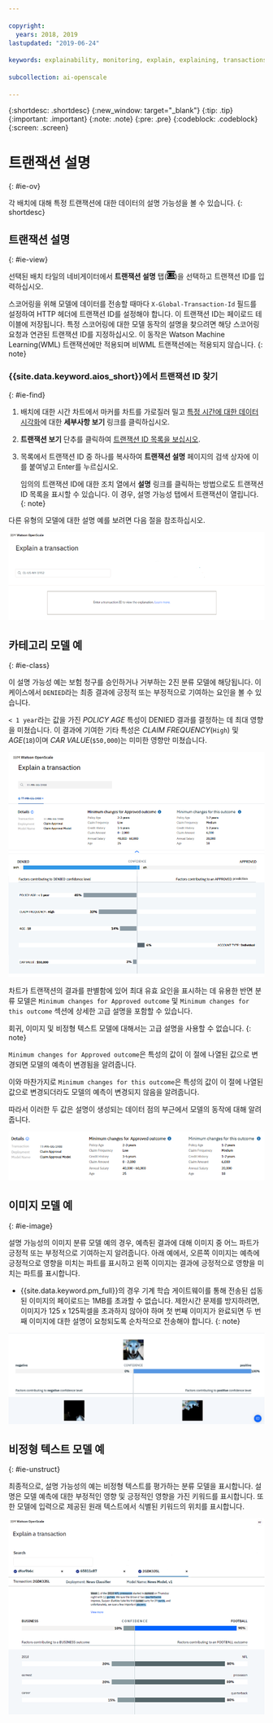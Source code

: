 ```yaml
---

copyright:
  years: 2018, 2019
lastupdated: "2019-06-24"

keywords: explainability, monitoring, explain, explaining, transactions, transaction ID

subcollection: ai-openscale

---
```


{:shortdesc: .shortdesc}
{:new_window: target="_blank"}
{:tip: .tip}
{:important: .important}
{:note: .note}
{:pre: .pre}
{:codeblock: .codeblock}
{:screen: .screen}

# 트랜잭션 설명
{: #ie-ov}

각 배치에 대해 특정 트랜잭션에 대한 데이터의 설명 가능성을 볼 수 있습니다.
{: shortdesc}

## 트랜잭션 설명
{: #ie-view}

선택된 배치 타일의 네비게이터에서 **트랜잭션 설명** 탭(![트랜잭션 설명 탭](images/insight-transact-tab.png))을 선택하고 트랜잭션 ID를 입력하십시오.

스코어링을 위해 모델에 데이터를 전송할 때마다 `X-Global-Transaction-Id` 필드를 설정하여 HTTP 헤더에 트랜잭션 ID를 설정해야 합니다. 이 트랜잭션 ID는 페이로드 테이블에 저장됩니다. 특정 스코어링에 대한 모델 동작의 설명을 찾으려면 해당 스코어링 요청과 연관된 트랜잭션 ID를 지정하십시오. 이 동작은 Watson Machine Learning(WML) 트랜잭션에만 적용되며 비WML 트랜잭션에는 적용되지 않습니다.
{: note}

### {{site.data.keyword.aios_short}}에서 트랜잭션 ID 찾기
{: #ie-find}

1.  배치에 대한 시간 차트에서 마커를 차트를 가로질러 밀고 [특정 시간에 대한 데이터 시각화](/docs/services/ai-openscale?topic=ai-openscale-it-ov#it-vdet)에 대한 **세부사항 보기** 링크를 클릭하십시오.
1.  **트랜잭션 보기** 단추를 클릭하여 [트랜잭션 ID 목록을 보십시오](/docs/services/ai-openscale?topic=ai-openscale-it-ov#it-tra).
1.  목록에서 트랜잭션 ID 중 하나를 복사하여 **트랜잭션 설명** 페이지의 검색 상자에 이를 붙여넣고 Enter를 누르십시오.

    임의의 트랜잭션 ID에 대한 조치 열에서 **설명** 링크를 클릭하는 방법으로도 트랜잭션 ID 목록을 표시할 수 있습니다. 이 경우, 설명 가능성 탭에서 트랜잭션이 열립니다.
    {: note}

  다른 유형의 모델에 대한 설명 예를 보려면 다음 절을 참조하십시오.

  ![설명 가능성 트랜잭션 ID](images/insight-explain-trans-id.png)

## 카테고리 모델 예
{: #ie-class}

이 설명 가능성 예는 보험 청구를 승인하거나 거부하는 2진 분류 모델에 해당됩니다. 이 케이스에서 `DENIED`라는 최종 결과에 긍정적 또는 부정적으로 기여하는 요인을 볼 수 있습니다.

`< 1 year`라는 값을 가진 *POLICY AGE* 특성이 DENIED 결과를 결정하는 데 최대 영향을 미쳤습니다. 이 결과에 기여한 기타 특성은 *CLAIM FREQUENCY*(`High`) 및 *AGE*(`18`)이며 *CAR VALUE*(`$50,000`)는 미미한 영향만 미쳤습니다.

![설명 가능성 2진 분류](images/insight-explain-binary.png)

차트가 트랜잭션의 결과를 판별함에 있어 최대 유효 요인을 표시하는 데 유용한 반면 분류 모델은 `Minimum changes for Approved outcome` 및 `Minimum changes for this outcome` 섹션에 상세한 고급 설명을 포함할 수 있습니다.

회귀, 이미지 및 비정형 텍스트 모델에 대해서는 고급 설명을 사용할 수 없습니다.
{: note}

`Minimum changes for Approved outcome`은 특성의 값이 이 절에 나열된 값으로 변경되면 모델의 예측이 변경됨을 알려줍니다.

이와 마찬가지로 `Minimum changes for this outcome`은 특성의 값이 이 절에 나열된 값으로 변경되더라도 모델의 예측이 변경되지 않음을 알려줍니다.

따라서 이러한 두 값은 설명이 생성되는 데이터 점의 부근에서 모델의 동작에 대해 알려줍니다.

![설명 가능성 2진 분류](images/insight-explain-binary2.png)

## 이미지 모델 예
{: #ie-image}

설명 가능성의 이미지 분류 모델 예의 경우, 예측된 결과에 대해 이미지 중 어느 파트가 긍정적 또는 부정적으로 기여하는지 알려줍니다. 아래 예에서, 오른쪽 이미지는 예측에 긍정적으로 영향을 미치는 파트를 표시하고 왼쪽 이미지는 결과에 긍정적으로 영향을 미치는 파트를 표시합니다.

- {{site.data.keyword.pm_full}}의 경우 기계 학습 게이트웨이를 통해 전송된 섭동된 이미지의 페이로드는 1MB를 초과할 수 없습니다. 제한시간 문제를 방지하려면, 이미지가 125 x 125픽셀을 초과하지 않아야 하며 첫 번째 이미지가 완료되면 두 번째 이미지에 대한 설명이 요청되도록 순차적으로 전송해야 합니다.
{: note}

![설명 가능성 이미지 분류](images/insight-explain-image.png)

## 비정형 텍스트 모델 예
{: #ie-unstruct}

최종적으로, 설명 가능성의 예는 비정형 텍스트를 평가하는 분류 모델을 표시합니다. 설명은 모델 예측에 대한 부정적인 영향 및 긍정적인 영향을 가진 키워드를 표시합니다. 또한 모델에 입력으로 제공된 원래 텍스트에서 식별된 키워드의 위치를 표시합니다.

![설명 가능성 이미지 분류](images/insight-explain-text.png)
